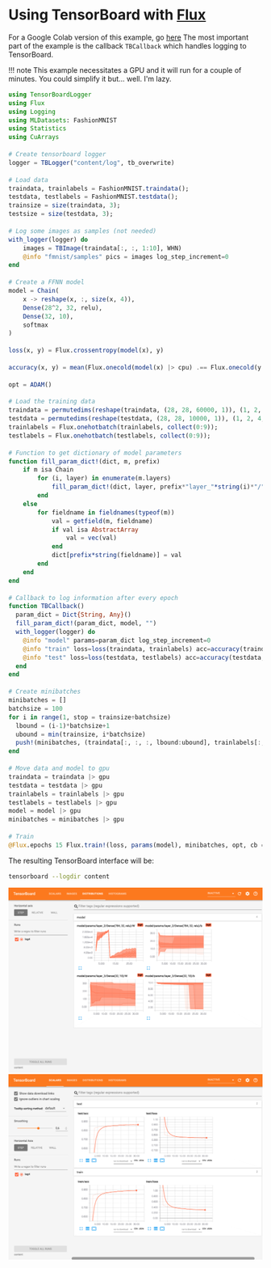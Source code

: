 # Using TensorBoard with [Flux](https://fluxml.ai)
For a Google Colab version of this example, go [here](https://colab.research.google.com/drive/1xfUsBn9GEqbRjBF-UX_jnGjHZNtNsMae)
The most important part of the example is the callback `TBCallback` which
handles logging to TensorBoard.

!!! note
    This example necessitates a GPU and it will run for a couple of minutes.
    You could simplify it but... well. I'm lazy.

```julia
using TensorBoardLogger
using Flux
using Logging
using MLDatasets: FashionMNIST
using Statistics
using CuArrays

# Create tensorboard logger
logger = TBLogger("content/log", tb_overwrite)

# Load data
traindata, trainlabels = FashionMNIST.traindata();
testdata, testlabels = FashionMNIST.testdata();
trainsize = size(traindata, 3);
testsize = size(testdata, 3);

# Log some images as samples (not needed)
with_logger(logger) do
    images = TBImage(traindata[:, :, 1:10], WHN)
    @info "fmnist/samples" pics = images log_step_increment=0
end

# Create a FFNN model
model = Chain(
    x -> reshape(x, :, size(x, 4)),
    Dense(28^2, 32, relu),
    Dense(32, 10),
    softmax
)

loss(x, y) = Flux.crossentropy(model(x), y)

accuracy(x, y) = mean(Flux.onecold(model(x) |> cpu) .== Flux.onecold(y |> cpu))

opt = ADAM()

# Load the training data
traindata = permutedims(reshape(traindata, (28, 28, 60000, 1)), (1, 2, 4, 3));
testdata = permutedims(reshape(testdata, (28, 28, 10000, 1)), (1, 2, 4, 3));
trainlabels = Flux.onehotbatch(trainlabels, collect(0:9));
testlabels = Flux.onehotbatch(testlabels, collect(0:9));

# Function to get dictionary of model parameters
function fill_param_dict!(dict, m, prefix)
    if m isa Chain
        for (i, layer) in enumerate(m.layers)
            fill_param_dict!(dict, layer, prefix*"layer_"*string(i)*"/"*string(layer)*"/")
        end
    else
        for fieldname in fieldnames(typeof(m))
            val = getfield(m, fieldname)
            if val isa AbstractArray
                val = vec(val)
            end
            dict[prefix*string(fieldname)] = val
        end
    end
end

# Callback to log information after every epoch
function TBCallback()
  param_dict = Dict{String, Any}()
  fill_param_dict!(param_dict, model, "")
  with_logger(logger) do
    @info "model" params=param_dict log_step_increment=0
    @info "train" loss=loss(traindata, trainlabels) acc=accuracy(traindata, trainlabels) log_step_increment=0
    @info "test" loss=loss(testdata, testlabels) acc=accuracy(testdata, testlabels)
  end
end

# Create minibatches
minibatches = []
batchsize = 100
for i in range(1, stop = trainsize÷batchsize)
  lbound = (i-1)*batchsize+1
  ubound = min(trainsize, i*batchsize)
  push!(minibatches, (traindata[:, :, :, lbound:ubound], trainlabels[:, lbound:ubound]))
end

# Move data and model to gpu
traindata = traindata |> gpu
testdata = testdata |> gpu
trainlabels = trainlabels |> gpu
testlabels = testlabels |> gpu
model = model |> gpu
minibatches = minibatches |> gpu

# Train
@Flux.epochs 15 Flux.train!(loss, params(model), minibatches, opt, cb = Flux.throttle(TBCallback, 5))
```

The resulting TensorBoard interface will be:
```bash
tensorboard --logdir content
```

![flux1_plot](flux1.png)
![flux2_plot](flux2.png)
